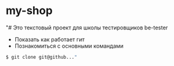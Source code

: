# my-shop
"# Это текстовый проект для школы тестировщиков be-tester
+ Показать как работает гит
+ Познакомиться с основными командами

```bash
$ git clone git@github..."
